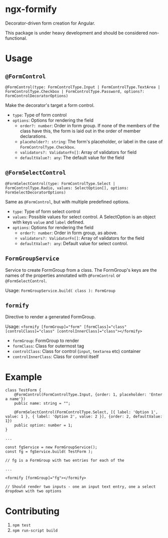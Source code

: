 # ngx-formify

Decorator-driven form creation for Angular.

This package is under heavy development and should be considered non-functional.

# Usage

## `@FormControl`

`@FormControl(type: FormControlType.Input | FormControlType.TextArea | FormControlType.Checkbox | FormControlType.Password, options?: FormControlDecoratorOptions)`

Make the decorator's target a form control.

- `type`: Type of form control
- `options`: Options for rendering the field
	- `order?: number`: Order in form group. If none of the members of the class have this, the form is laid out in the order of member declarations.
	- `placeholder?: string`: The form's placeholder, or label in the case of `FormControlType.Checkbox`.
	- `validators?: ValidatorFn[]`: Array of validators for field
	- `defaultValue?: any`: The default value for the field

## `@FormSelectControl`

`@FormSelectControl(type: FormControlType.Select | FormControlType.Radio, values: SelectOption[], options: FormSelectDecoratorOptions)`

Same as `@FormControl`, but with multiple predefined options.

- `type`: Type of form select control
- `values`: Possible values for select control. A SelectOption is an object with keys `value` and `label` defined.
- `options`: Options for rendering the field
	- `order?: number`: Order in form group, as above.
	- `validators?: ValidatorFn[]`: Array of validators for the field
	- `defaultValue?: any`: Default value for select control.

## `FormGroupService`

Service to create FormGroup from a class. The FormGroup's keys are the names of the properties annotated with `@FormControl` or `@FormSelectControl`.

Usage: `FormGroupService.build( class ): FormGroup`

## `formify`

Directive to render a generated FormGroup.

Usage: `<formify [formGroup]="form" [formClass]="class" [controlClass]="class" [controlInnerClass]="class"></formify>`

- `formGroup`: FormGroup to render
- `formClass`: Class for outermost tag
- `controlClass`: Class for control (`input`, `textarea` etc) container
- `controlInnerClass`: Class for control itself

# Example

```
class TestForm {
	@FormControl(FormControlType.Input, {order: 1, placeholder: 'Enter a name'})
	public name: string = "";

	@FormSelectControl(FormControlType.Select, [{ label: 'Option 1', value: 1 }, { label: 'Option 2', value: 2 }], {order: 2, defaultValue: 1})
	public option: number = 1;
}

...

const fgService = new FormGroupService();
const fg = fgService.build( TestForm );

// fg is a FormGroup with two entries for each of the 

...

<formify [formGroup]="fg"></formify>

// Should render two inputs - one an input text entry, one a select dropdown with two options
```

# Contributing

1. `npm test`
2. `npm run-script build`

